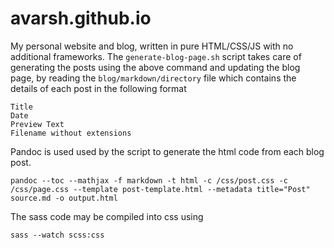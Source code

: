# avarsh.github.io

My personal website and blog, written in pure HTML/CSS/JS with no additional frameworks.
The `generate-blog-page.sh` script takes care of generating the posts using the above command and updating the blog page, by 
reading the `blog/markdown/directory` file which contains the details of each post in the following format
```
Title
Date
Preview Text
Filename without extensions
```
Pandoc is used used by the script to generate the html code from each blog post.
```
pandoc --toc --mathjax -f markdown -t html -c /css/post.css -c /css/page.css --template post-template.html --metadata title="Post" source.md -o output.html
```

The sass code may be compiled into css using
```
sass --watch scss:css
```